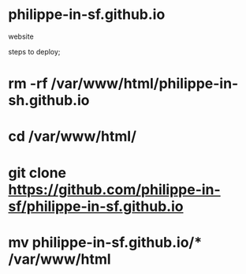 # philippe-in-sf.github.io
website

steps to deploy;
# rm -rf /var/www/html/philippe-in-sh.github.io
# cd /var/www/html/
# git clone https://github.com/philippe-in-sf/philippe-in-sf.github.io
# mv philippe-in-sf.github.io/* /var/www/html
